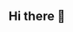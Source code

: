 ## Hi there 👋

<!--
**ganforr/ganforr** is a ✨ _special_ ✨ repository because its `README.md` (this file) appears on your GitHub profile.

Here are some ideas to get you started:

- 🔭 I’m currently working on ...
- 🌱 I’m currently learning ...
- 👯 I’m looking to collaborate on ...
- 🤔 I’m looking for help with ...
- 💬 Ask me about heaven
- 📫 How to reach me: phone
- 😄 Pronouns: he/him
- ⚡ Fun fact: ...
-->
